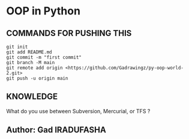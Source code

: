 # OOP in Python

## COMMANDS FOR PUSHING THIS

```
git init
git add README.md
git commit -m "first commit"
git branch -M main
git remote add origin <https://github.com/Gadrawingz/py-oop-world-2.git>
git push -u origin main
```

## KNOWLEDGE

What do you use between Subversion, Mercurial, or TFS ?

## Author: Gad IRADUFASHA
